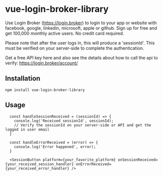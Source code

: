 # vue-login-broker-library

Use Login Broker (https://login.broker) to login to your app or website with facebook, google, linkedin, microsoft, apple or github. Sign up for free and get 100,000 monthly active users. No credit card required.

Please note that after the user logs in, this will produce a 'sessionId'. This must be verified on your server-side to complete the authentication.

Get a free API key here and also see the details about how to call the api to verify:
https://login.broker/account/

## Installation

```
npm install vue-login-broker-library
```

## Usage

```
  const handleSessionReceived = (sessionId) => {
    console.log('Received sessionId', sessionId);
    // Verify the sessionId on your server-side or API and get the logged in user email
  }

  const handleErrorReceived = (error) => {
    console.log('Error happened', error);
  }

  <SessionButton platform={your_favorite_platform} onSessionReceived={your_received_session_handler} onErrorReceived={your_received_error_handler} />
```